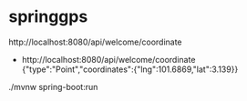 # springgps

http://localhost:8080/api/welcome/coordinate



* http://localhost:8080/api/welcome/coordinate
{"type":"Point","coordinates":{"lng":101.6869,"lat":3.139}}


./mvnw spring-boot:run